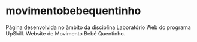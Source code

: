 # movimentobebequentinho
Página desenvolvida no âmbito da disciplina Laboratório Web do programa UpSkill.
Website de Movimento Bebé Quentinho.
